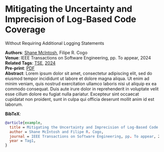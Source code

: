 # Mitigating the Uncertainty and Imprecision of Log-Based Code Coverage
Without Requiring Additional Logging Statements


**Authors**: [Shane McIntosh](../members/current/shanemcintosh.qmd),
Filipe R. Cogo  
**Venue**: IEEE Transactions on Software Engineering, pp. To appear,
2024  
**Related Tags**: [TSE](../publications.qmd#category=Tag1),
[2024](../publications.qmd#category=Tag3)  
**Pre-print**: [PDF](../pdfs/tse2024_xu.pdf)  
**Abstract**: Lorem ipsum dolor sit amet, consectetur adipiscing elit,
sed do eiusmod tempor incididunt ut labore et dolore magna aliqua. Ut
enim ad minim veniam, quis nostrud exercitation ullamco laboris nisi ut
aliquip ex ea commodo consequat. Duis aute irure dolor in reprehenderit
in voluptate velit esse cillum dolore eu fugiat nulla pariatur.
Excepteur sint occaecat cupidatat non proident, sunt in culpa qui
officia deserunt mollit anim id est laborum.

**BibTeX**:

``` bibtex
@article{example,
  title = Mitigating the Uncertainty and Imprecision of Log-Based Code Coverage Without Requiring Additional Logging Statements,
  author = Shane McIntosh and Filipe R. Cogo,
  journal = IEEE Transactions on Software Engineering, pp. To appear, 2024,
  year = Tag1,
}
```
